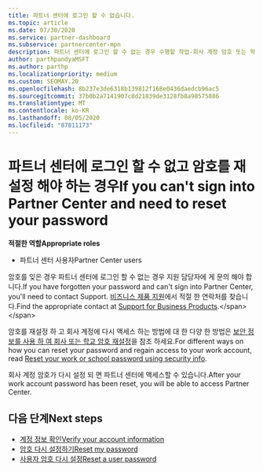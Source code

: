 ```yaml
---
title: 파트너 센터에 로그인 할 수 없습니다.
ms.topic: article
ms.date: 07/30/2020
ms.service: partner-dashboard
ms.subservice: partnercenter-mpn
description: 파트너 센터에 로그인 할 수 없는 경우 수행할 작업-회사 계정 암호 또는 학교 계정 암호를 잊어버린 경우 해당 암호를 다시 설정 하는 방법에 대 한 정보를 포함 합니다.
author: parthpandyaMSFT
ms.author: parthp
ms.localizationpriority: medium
ms.custom: SEOMAY.20
ms.openlocfilehash: 8b237e3de6318b139812f168e0436daedcb96ac5
ms.sourcegitcommit: 37b0b2a7141907c8d21839de3128fb8a98575886
ms.translationtype: MT
ms.contentlocale: ko-KR
ms.lasthandoff: 08/05/2020
ms.locfileid: "87811173"
---
```

# <a name="if-you-cant-sign-into-partner-center-and-need-to-reset-your-password"></a><span data-ttu-id="422fb-103">파트너 센터에 로그인 할 수 없고 암호를 재설정 해야 하는 경우</span><span class="sxs-lookup"><span data-stu-id="422fb-103">If you can't sign into Partner Center and need to reset your password</span></span>

<span data-ttu-id="422fb-104">**적절한 역할**</span><span class="sxs-lookup"><span data-stu-id="422fb-104">**Appropriate roles**</span></span>

- <span data-ttu-id="422fb-105">파트너 센터 사용자</span><span class="sxs-lookup"><span data-stu-id="422fb-105">Partner Center users</span></span>

<span data-ttu-id="422fb-106">암호를 잊은 경우 파트너 센터에 로그인 할 수 없는 경우 지원 담당자에 게 문의 해야 합니다.</span><span class="sxs-lookup"><span data-stu-id="422fb-106">If you have forgotten your password and can't sign into Partner Center, you'll need to contact Support.</span></span> <span data-ttu-id="422fb-107">[비즈니스 제품 지원](https://docs.microsoft.com/microsoft-365/admin/contact-support-for-business-products?view=o365-worldwide&tabs=phone#ID0EAADAAA=Phone_support_)에서 적절 한 연락처를 찾습니다.</span><span class="sxs-lookup"><span data-stu-id="422fb-107">Find the appropriate contact at [Support for Business Products](https://docs.microsoft.com/microsoft-365/admin/contact-support-for-business-products?view=o365-worldwide&tabs=phone#ID0EAADAAA=Phone_support_).</span></span> 

<span data-ttu-id="422fb-108">암호를 재설정 하 고 회사 계정에 다시 액세스 하는 방법에 대 한 다양 한 방법은 [보안 정보를 사용 하 여 회사 또는 학교 암호 재설정](https://docs.microsoft.com/azure/active-directory/user-help/active-directory-passwords-update-your-own-password#how-to-change-your-password)을 참조 하세요.</span><span class="sxs-lookup"><span data-stu-id="422fb-108">For different ways on how you can reset your password and regain access to your work account, read [Reset your work or school password using security info](https://docs.microsoft.com/azure/active-directory/user-help/active-directory-passwords-update-your-own-password#how-to-change-your-password).</span></span>

<span data-ttu-id="422fb-109">회사 계정 암호가 다시 설정 되 면 파트너 센터에 액세스할 수 있습니다.</span><span class="sxs-lookup"><span data-stu-id="422fb-109">After your work account password has been reset, you will be able to access Partner Center.</span></span> 

## <a name="next-steps"></a><span data-ttu-id="422fb-110">다음 단계</span><span class="sxs-lookup"><span data-stu-id="422fb-110">Next steps</span></span>

- [<span data-ttu-id="422fb-111">계정 정보 확인</span><span class="sxs-lookup"><span data-stu-id="422fb-111">Verify your account information</span></span>](verification-responses.md)
- [<span data-ttu-id="422fb-112">암호 다시 설정하기</span><span class="sxs-lookup"><span data-stu-id="422fb-112">Reset my password</span></span>](reset-my-pasword.md)
- [<span data-ttu-id="422fb-113">사용자 암호 다시 설정</span><span class="sxs-lookup"><span data-stu-id="422fb-113">Reset a user password</span></span>](reset-a-user-password.md)


